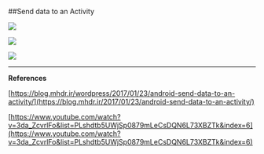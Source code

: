##Send data to an Activity 

![ ](https://raw.githubusercontent.com/mhdr/AndroidSamples/master/001/images/Android%20Emulator%20-%20Nexus_5_API_25%3A5554_001.png  "01")

![ ](https://raw.githubusercontent.com/mhdr/AndroidSamples/master/001/images/Android%20Emulator%20-%20Nexus_5_API_25%3A5554_002.png  "02")

![ ](https://raw.githubusercontent.com/mhdr/AndroidSamples/master/001/images/Android%20Emulator%20-%20Nexus_5_API_25%3A5554_003.png  "03")


***

**References**

[https://blog.mhdr.ir/wordpress/2017/01/23/android-send-data-to-an-activity/](https://blog.mhdr.ir/2017/01/23/android-send-data-to-an-activity/) 

[https://www.youtube.com/watch?v=3da_ZcvrlFo&list=PLshdtb5UWjSp0879mLeCsDQN6L73XBZTk&index=6](https://www.youtube.com/watch?v=3da_ZcvrlFo&list=PLshdtb5UWjSp0879mLeCsDQN6L73XBZTk&index=6) 